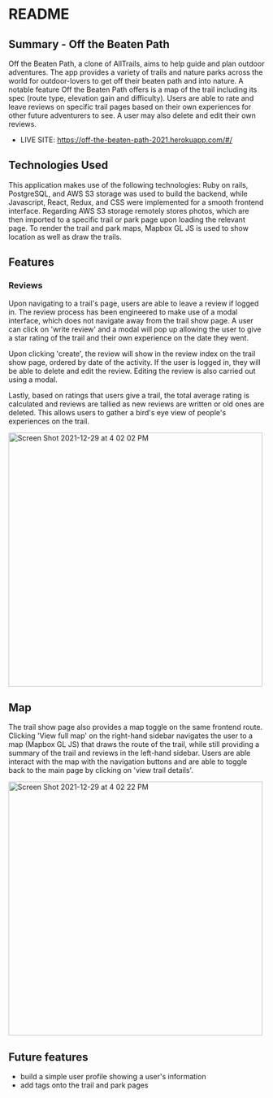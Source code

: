 # README

## Summary - Off the Beaten Path

Off the Beaten Path, a clone of AllTrails, aims to help guide and plan outdoor adventures. The app provides a variety of trails and nature parks across the world for outdoor-lovers to get off their beaten path and into nature. A notable feature Off the Beaten Path offers is a map of the trail including its spec (route type, elevation gain and difficulty). Users are able to rate and leave reviews on specific trail pages based on their own experiences for other future adventurers to see. A user may also delete and edit their own reviews.  

* LIVE SITE: https://off-the-beaten-path-2021.herokuapp.com/#/



## Technologies Used

This application makes use of the following technologies: Ruby on rails, PostgreSQL, and AWS S3 storage was used to build the backend, while Javascript, React, Redux, and CSS were implemented for a smooth frontend interface. Regarding AWS S3 storage remotely stores photos, which are then imported to a specific trail or park page upon loading the relevant page. To render the trail and park maps, Mapbox GL JS is used to show location as well as draw the trails.


## Features

### Reviews 
  Upon navigating to a trail's page, users are able to leave a review if logged in. The review process has been engineered to make use of a modal interface, which does not navigate away from the trail show page. A user can click on 'write review' and a modal will pop up allowing the user to give a star rating of the trail and their own experience on the date they went. 

  Upon clicking 'create', the review will show in the review index on the trail show page, ordered by date of the activity. If the user is logged in, they will be able to delete and edit the review. Editing the review is also carried out using a modal. 

  Lastly, based on  ratings that users give a trail, the total average rating is calculated and reviews are tallied as new reviews are written or old ones are deleted. This allows users to gather a bird's eye view of people's experiences on the trail.


<img width="500" alt="Screen Shot 2021-12-29 at 4 02 02 PM" src="https://user-images.githubusercontent.com/89127270/147676327-ca77fdc3-cf09-45a1-b895-b1e701d5b177.png">



  ## Map
  The trail show page also provides a map toggle on the same frontend route. Clicking 'View full map' on the right-hand sidebar navigates the user to a map (Mapbox GL JS) that draws the route of the trail, while still providing a summary of the trail and reviews in the left-hand sidebar. Users are able interact with the map with the navigation buttons and are able to toggle back to the main page by clicking on 'view trail details'.

  
<img width="500" alt="Screen Shot 2021-12-29 at 4 02 22 PM" src="https://user-images.githubusercontent.com/89127270/147676401-ebe39014-5871-4c46-8bdc-75355b5dbcff.png">

## Future features
* build a simple user profile showing a user's information
* add tags onto the trail and park pages

